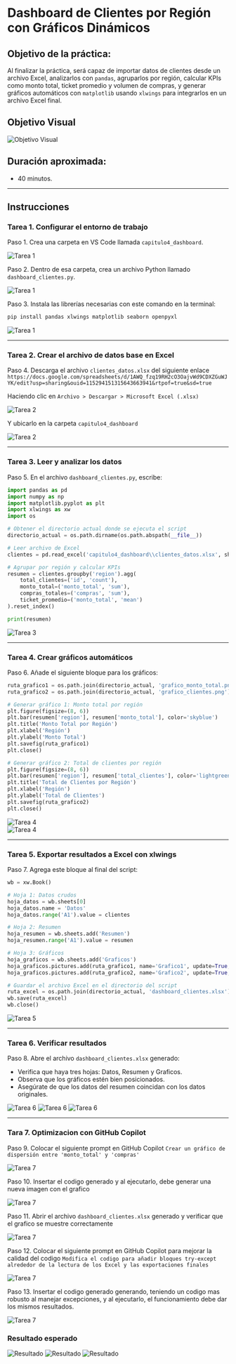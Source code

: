 # **Dashboard de Clientes por Región con Gráficos Dinámicos**

## Objetivo de la práctica:

Al finalizar la práctica, será capaz de importar datos de clientes desde un archivo Excel, analizarlos con `pandas`, agruparlos por región, calcular KPIs como monto total, ticket promedio y volumen de compras, y generar gráficos automáticos con `matplotlib` usando `xlwings` para integrarlos en un archivo Excel final.

## Objetivo Visual

![Objetivo Visual](../images/cap4_objetivo.png)

## Duración aproximada:
- 40 minutos.

---

## Instrucciones

### Tarea 1. **Configurar el entorno de trabajo**

Paso 1. Crea una carpeta en VS Code llamada `capitulo4_dashboard`.

![Tarea 1](../images/cap4_1.png)

Paso 2. Dentro de esa carpeta, crea un archivo Python llamado `dashboard_clientes.py`.

![Tarea 1](../images/cap4_2.png)

Paso 3. Instala las librerías necesarias con este comando en la terminal:

```bash
pip install pandas xlwings matplotlib seaborn openpyxl
```

![Tarea 1](../images/cap4_3.png)

---

### Tarea 2. **Crear el archivo de datos base en Excel**

Paso 4. Descarga el archivo `clientes_datos.xlsx` del siguiente enlace 
`https://docs.google.com/spreadsheets/d/1AWQ_fzq19RH2cO3OajvWd9CDXZGuWJYK/edit?usp=sharing&ouid=115294151315643663941&rtpof=true&sd=true`

Haciendo clic en `Archivo > Descargar > Microsoft Excel (.xlsx)`

![Tarea 2](../images/cap4_4.png)

Y ubicarlo en la carpeta `capitulo4_dashboard`

![Tarea 2](../images/cap4_5.png)

---

### Tarea 3. **Leer y analizar los datos**

Paso 5. En el archivo `dashboard_clientes.py`, escribe:

```python
import pandas as pd
import numpy as np
import matplotlib.pyplot as plt
import xlwings as xw
import os

# Obtener el directorio actual donde se ejecuta el script
directorio_actual = os.path.dirname(os.path.abspath(__file__))

# Leer archivo de Excel
clientes = pd.read_excel('capitulo4_dashboard\\clientes_datos.xlsx', sheet_name='DatosClientes')

# Agrupar por región y calcular KPIs
resumen = clientes.groupby('region').agg(
    total_clientes=('id', 'count'),
    monto_total=('monto_total', 'sum'),
    compras_totales=('compras', 'sum'),
    ticket_promedio=('monto_total', 'mean')
).reset_index()

print(resumen)
```

![Tarea 3](../images/cap4_6.png)

---

### Tarea 4. **Crear gráficos automáticos**

Paso 6. Añade el siguiente bloque para los gráficos:

```python
ruta_grafico1 = os.path.join(directorio_actual, 'grafico_monto_total.png')
ruta_grafico2 = os.path.join(directorio_actual, 'grafico_clientes.png')

# Generar gráfico 1: Monto total por región
plt.figure(figsize=(8, 6))
plt.bar(resumen['region'], resumen['monto_total'], color='skyblue')
plt.title('Monto Total por Región')
plt.xlabel('Región')
plt.ylabel('Monto Total')
plt.savefig(ruta_grafico1)  
plt.close()

# Generar gráfico 2: Total de clientes por región
plt.figure(figsize=(8, 6))
plt.bar(resumen['region'], resumen['total_clientes'], color='lightgreen')
plt.title('Total de Clientes por Región')
plt.xlabel('Región')
plt.ylabel('Total de Clientes')
plt.savefig(ruta_grafico2)  
plt.close()
```

![Tarea 4](../images/cap4_7.png)   
![Tarea 4](../images/cap4_8.png)  

---

### Tarea 5. **Exportar resultados a Excel con xlwings**

Paso 7. Agrega este bloque al final del script:

```python
wb = xw.Book()

# Hoja 1: Datos crudos
hoja_datos = wb.sheets[0]
hoja_datos.name = 'Datos'
hoja_datos.range('A1').value = clientes

# Hoja 2: Resumen
hoja_resumen = wb.sheets.add('Resumen')
hoja_resumen.range('A1').value = resumen

# Hoja 3: Gráficos
hoja_graficos = wb.sheets.add('Graficos')
hoja_graficos.pictures.add(ruta_grafico1, name='Grafico1', update=True, left=hoja_graficos.range('A1').left)
hoja_graficos.pictures.add(ruta_grafico2, name='Grafico2', update=True, left=hoja_graficos.range('A20').left)

# Guardar el archivo Excel en el directorio del script
ruta_excel = os.path.join(directorio_actual, 'dashboard_clientes.xlsx')
wb.save(ruta_excel)
wb.close()
```  

![Tarea 5](../images/cap4_9.png)

---

### Tarea 6. **Verificar resultados**

Paso 8. Abre el archivo `dashboard_clientes.xlsx` generado:

- Verifica que haya tres hojas: Datos, Resumen y Graficos.
- Observa que los gráficos estén bien posicionados.
- Asegúrate de que los datos del resumen coincidan con los datos originales.

![Tarea 6](../images/cap4_10.png)
![Tarea 6](../images/cap4_11.png)
![Tarea 6](../images/cap4_12.png)

---

### Tara 7. **Optimizacion con GitHub Copilot**

Paso 9. Colocar el siguiente prompt en GitHub Copilot `Crear un gráfico de dispersión entre 'monto_total' y 'compras'`

![Tarea 7](../images/cap4_15.png)

Paso 10. Insertar el codigo generado y al ejecutarlo, debe generar una nueva imagen con el grafico

![Tarea 7](../images/cap4_16.png)

Paso 11. Abrir el archivo `dashboard_clientes.xlsx` generado y verificar que el grafico se muestre correctamente

![Tarea 7](../images/cap4_17.png)

Paso 12. Colocar el siguiente prompt en GitHub Copilot para mejorar la calidad del codigo `Modifica el codigo para añadir bloques try-except alrededor de la lectura de los Excel y las exportaciones finales`

![Tarea 7](../images/cap4_18.png)

Paso 13. Insertar el codigo generado generando, teniendo un codigo mas robusto al manejar excepciones, y al ejecutarlo, el funcionamiento debe dar los mismos resultados.

![Tarea 7](../images/cap4_19.png)

### Resultado esperado

![Resultado](../images/cap4_17.png)
![Resultado](../images/cap4_11.png)
![Resultado](../images/cap4_12.png)

